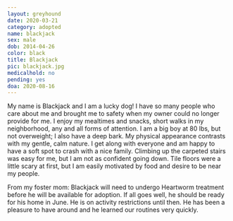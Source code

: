 ```yaml
---
layout: greyhound
date: 2020-03-21
category: adopted
name: blackjack
sex: male
dob: 2014-04-26
color: black
title: Blackjack
pic: blackjack.jpg
medicalhold: no
pending: yes
doa: 2020-08-16
---
```

My name is Blackjack and I am a lucky dog!  I have so many people who care about me and brought me to safety when my owner could no longer provide for me.  I enjoy my mealtimes and snacks, short walks in my neighborhood, any and all forms of attention.  I am a big boy at 80 lbs, but not overweight; I also have a deep bark.  My physical appearance contrasts with my gentle, calm nature.  I get along with everyone and am happy to have a soft spot to crash with a nice family.  Climbing up the carpeted stairs was easy for me, but I am not as confident going down. Tile floors were a little scary at first, but I am easily motivated by food and desire to be near my people.  

From my foster mom: Blackjack will need to undergo Heartworm treatment before he will be available for adoption. If all goes well, he should be ready for his home in June.  He is on activity restrictions until then.  He has been a pleasure to have around and he learned our routines very quickly. 




